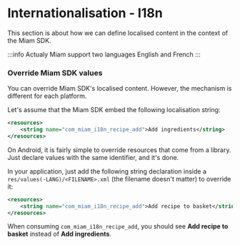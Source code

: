 # Internationalisation - I18n

This section is about how we can define localised content in the context of the Miam SDK.

:::info
Actualy Miam support two languages English and French
:::

### Override Miam SDK values

You can override Miam SDK's localised content. However, the mechanism is different for each platform. 

Let's assume that the Miam SDK embed the following localisation string:

```xml
<resources>
    <string name="com_miam_i18n_recipe_add">Add ingredients</string>
</resources>
```

On Android, it is fairly simple to override resources that come from a library. Just declare values with the same identifier, and it's done. 


In your application, just add the following string declaration inside a `res/values(-LANG)/<FILENAME>.xml` (the filename doesn't matter) to override it:

```xml
<resources>
    <string name="com_miam_i18n_recipe_add">Add recipe to basket</string>
</resources>
```

When consuming `com_miam_i18n_recipe_add`, you should see **Add recipe to basket** instead of **Add ingredients**.   

